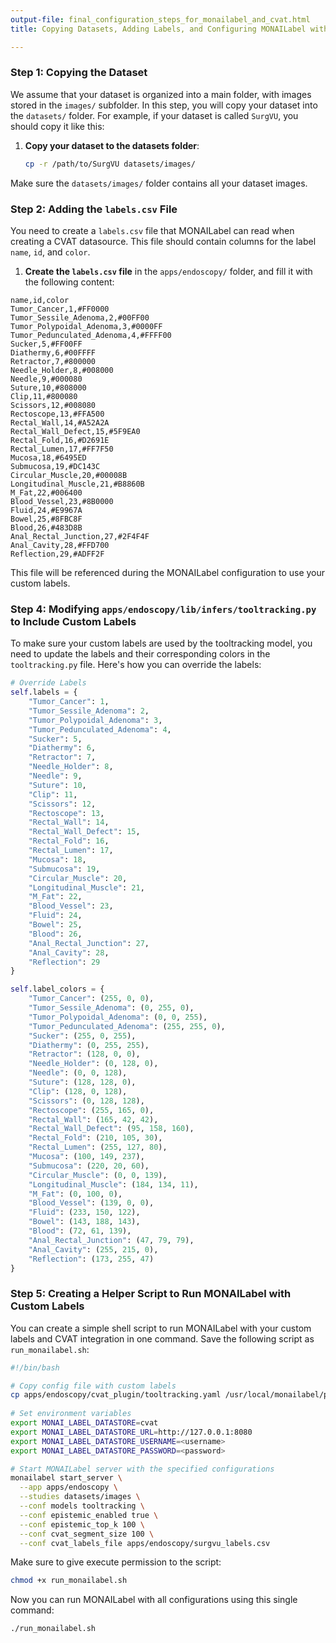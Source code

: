 ```yaml
---
output-file: final_configuration_steps_for_monailabel_and_cvat.html
title: Copying Datasets, Adding Labels, and Configuring MONAILabel with CVAT

---
```




<!-- WARNING: THIS FILE WAS AUTOGENERATED! DO NOT EDIT! -->

### Step 1: Copying the Dataset

We assume that your dataset is organized into a main folder, with images stored in the `images/` subfolder. In this step, you will copy your dataset into the `datasets/` folder. For example, if your dataset is called `SurgVU`, you should copy it like this:

1. **Copy your dataset to the datasets folder**:
   ```bash
   cp -r /path/to/SurgVU datasets/images/
   ```

Make sure the `datasets/images/` folder contains all your dataset images.

### Step 2: Adding the `labels.csv` File

You need to create a `labels.csv` file that MONAILabel can read when creating a CVAT datasource. This file should contain columns for the label `name`, `id`, and `color`.

1. **Create the `labels.csv` file** in the `apps/endoscopy/` folder, and fill it with the following content:

```csv
name,id,color
Tumor_Cancer,1,#FF0000
Tumor_Sessile_Adenoma,2,#00FF00
Tumor_Polypoidal_Adenoma,3,#0000FF
Tumor_Pedunculated_Adenoma,4,#FFFF00
Sucker,5,#FF00FF
Diathermy,6,#00FFFF
Retractor,7,#800000
Needle_Holder,8,#008000
Needle,9,#000080
Suture,10,#808000
Clip,11,#800080
Scissors,12,#008080
Rectoscope,13,#FFA500
Rectal_Wall,14,#A52A2A
Rectal_Wall_Defect,15,#5F9EA0
Rectal_Fold,16,#D2691E
Rectal_Lumen,17,#FF7F50
Mucosa,18,#6495ED
Submucosa,19,#DC143C
Circular_Muscle,20,#00008B
Longitudinal_Muscle,21,#B8860B
M_Fat,22,#006400
Blood_Vessel,23,#8B0000
Fluid,24,#E9967A
Bowel,25,#8FBC8F
Blood,26,#483D8B
Anal_Rectal_Junction,27,#2F4F4F
Anal_Cavity,28,#FFD700
Reflection,29,#ADFF2F
```

This file will be referenced during the MONAILabel configuration to use your custom labels.

### Step 4: Modifying `apps/endoscopy/lib/infers/tooltracking.py` to Include Custom Labels

To make sure your custom labels are used by the tooltracking model, you need to update the labels and their corresponding colors in the `tooltracking.py` file. Here's how you can override the labels:

```python
# Override Labels
self.labels = {
    "Tumor_Cancer": 1,
    "Tumor_Sessile_Adenoma": 2,
    "Tumor_Polypoidal_Adenoma": 3,
    "Tumor_Pedunculated_Adenoma": 4,
    "Sucker": 5,
    "Diathermy": 6,
    "Retractor": 7,
    "Needle_Holder": 8,
    "Needle": 9,
    "Suture": 10,
    "Clip": 11,
    "Scissors": 12,
    "Rectoscope": 13,
    "Rectal_Wall": 14,
    "Rectal_Wall_Defect": 15,
    "Rectal_Fold": 16,
    "Rectal_Lumen": 17,
    "Mucosa": 18,
    "Submucosa": 19,
    "Circular_Muscle": 20,
    "Longitudinal_Muscle": 21,
    "M_Fat": 22,
    "Blood_Vessel": 23,
    "Fluid": 24,
    "Bowel": 25,
    "Blood": 26,
    "Anal_Rectal_Junction": 27,
    "Anal_Cavity": 28,
    "Reflection": 29
}

self.label_colors = {
    "Tumor_Cancer": (255, 0, 0),
    "Tumor_Sessile_Adenoma": (0, 255, 0),
    "Tumor_Polypoidal_Adenoma": (0, 0, 255),
    "Tumor_Pedunculated_Adenoma": (255, 255, 0),
    "Sucker": (255, 0, 255),
    "Diathermy": (0, 255, 255),
    "Retractor": (128, 0, 0),
    "Needle_Holder": (0, 128, 0),
    "Needle": (0, 0, 128),
    "Suture": (128, 128, 0),
    "Clip": (128, 0, 128),
    "Scissors": (0, 128, 128),
    "Rectoscope": (255, 165, 0),
    "Rectal_Wall": (165, 42, 42),
    "Rectal_Wall_Defect": (95, 158, 160),
    "Rectal_Fold": (210, 105, 30),
    "Rectal_Lumen": (255, 127, 80),
    "Mucosa": (100, 149, 237),
    "Submucosa": (220, 20, 60),
    "Circular_Muscle": (0, 0, 139),
    "Longitudinal_Muscle": (184, 134, 11),
    "M_Fat": (0, 100, 0),
    "Blood_Vessel": (139, 0, 0),
    "Fluid": (233, 150, 122),
    "Bowel": (143, 188, 143),
    "Blood": (72, 61, 139),
    "Anal_Rectal_Junction": (47, 79, 79),
    "Anal_Cavity": (255, 215, 0),
    "Reflection": (173, 255, 47)
}
```

### Step 5: Creating a Helper Script to Run MONAILabel with Custom Labels

You can create a simple shell script to run MONAILabel with your custom labels and CVAT integration in one command. Save the following script as `run_monailabel.sh`:

```bash
#!/bin/bash

# Copy config file with custom labels
cp apps/endoscopy/cvat_plugin/tooltracking.yaml /usr/local/monailabel/plugins/cvat/endoscopy/tooltracking.yaml
 
# Set environment variables
export MONAI_LABEL_DATASTORE=cvat
export MONAI_LABEL_DATASTORE_URL=http://127.0.0.1:8080
export MONAI_LABEL_DATASTORE_USERNAME=<username>
export MONAI_LABEL_DATASTORE_PASSWORD=<password>

# Start MONAILabel server with the specified configurations
monailabel start_server \
  --app apps/endoscopy \
  --studies datasets/images \
  --conf models tooltracking \
  --conf epistemic_enabled true \
  --conf epistemic_top_k 100 \
  --conf cvat_segment_size 100 \
  --conf cvat_labels_file apps/endoscopy/surgvu_labels.csv
```

Make sure to give execute permission to the script:
```bash
chmod +x run_monailabel.sh
```

Now you can run MONAILabel with all configurations using this single command:
```bash
./run_monailabel.sh
```


